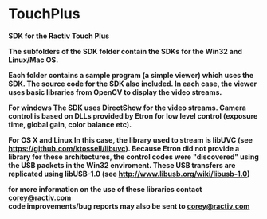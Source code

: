 # TouchPlus
<b>SDK for the Ractiv Touch Plus<b>

The subfolders of the SDK folder contain the SDKs for the Win32 and Linux/Mac OS. 

Each folder contains a sample program (a simple viewer) which uses the SDK. The source code for the SDK also included. 
In each case, the viewer uses basic libraries from OpenCV to display the video streams. 

<b>For windows</b>
The SDK uses DirectShow for the video streams. Camera control is based on DLLs provided by Etron for low level control (exposure time, global gain, color balance etc). 

<b>For OS X and Linux</b>
In this case, the library used to stream is libUVC (see https://github.com/ktossell/libuvc).
Because Etron did not provide a library for these architectures, the control codes were "discovered" using the USB packets in the Win32 enviroment. These USB transfers are replicated using libUSB-1.0 (see http://www.libusb.org/wiki/libusb-1.0)

for more information on the use of these libraries contact corey@ractiv.com<br>
code improvements/bug reports may also be sent to corey@ractiv.com
